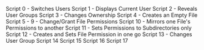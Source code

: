 Script 0 - Switches Users
Script 1 - Displays Current User
Script 2 - Reveals User Groups
Script 3 - Changes Ownership
Script 4 - Creates an Empty File
Script 5 - 9 - Change/Grant File Permissions
Script 10 - Mirrors one File's Permissions to another
Script 11 - Sets Permissions to Subdirectories only
Script 12 - Creates and Sets File Permission in one go
Script 13 - Changes User Group
Script 14 
Script 15 
Script 16 
Script 17
